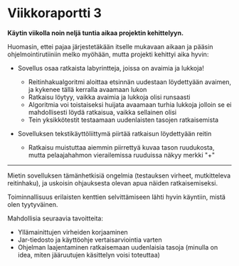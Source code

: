 # Viikkoraportti 3

**Käytin viikolla noin neljä tuntia aikaa projektin kehittelyyn.** 

Huomasin, ettei pajaa järjestetäkään itselle mukavaan aikaan ja pääsin ohjelmointirutiiniin melko myöhään, mutta projekti kehittyi aika hyvin:

* Sovellus osaa ratkaista labyrintteja, joissa on avaimia ja lukkoja!
  * Reitinhakualgoritmi aloittaa etsinnän uudestaan löydettyään avaimen, ja kykenee tällä kerralla avaamaan lukon
  * Ratkaisu löytyy, vaikka avaimia ja lukkoja olisi runsaasti
  * Algoritmia voi toistaiseksi huijata avaamaan turhia lukkoja jolloin se ei mahdollisesti löydä ratkaisua, vaikka sellainen olisi
  * Tein yksikkötestit testaamaan uudenlaisten tasojen ratkaisemista
  
* Sovelluksen tekstikäyttöliittymä piirtää ratkaisun löydettyään reitin
  * Ratkaisu muistuttaa aiemmin piirrettyä kuvaa tason ruudukosta, mutta pelaajahahmon vierailemissa ruuduissa näkyy merkki "+"
  
--------------------------------------------------------------------------------------------------------
  
Mietin sovelluksen tämänhetkisiä ongelmia (testauksen virheet, mutkitteleva reitinhaku), ja uskoisin ohjauksesta olevan apua näiden ratkaisemiseksi.   

Toiminnallisuus erilaisten kenttien selvittämiseen lähti hyvin käyntiin, mistä olen tyytyväinen.  

Mahdollisia seuraavia tavoitteita:

* Yllämainittujen virheiden korjaaminen
* Jar-tiedosto ja käyttöohje vertaisarviointia varten
* Ohjelman laajentaminen ratkaisemaan uudenlaisia tasoja (minulla on idea, miten jääruutujen käsittelyn voisi toteuttaa)

